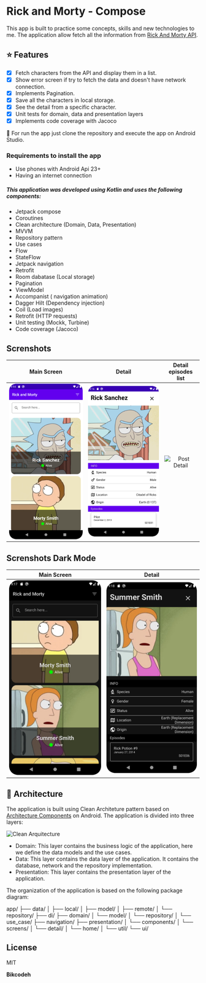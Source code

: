 # Rick and Morty - Compose

This app is built to practice some concepts, skills and new technologies to me. The application allow fetch all the information from [Rick And Morty API](https://rickandmortyapi.com/).

## :star: Features

- [x] Fetch characters from the API and display them in a list.
- [x] Show error screen if try to fetch the data and doesn't have network connection.
- [x] Implements Pagination.
- [x] Save all the characters in local storage.
- [x] See the detail from a specific character.
- [x] Unit tests for domain, data and presentation layers
- [x] Implements code coverage with Jacoco

:runner: For run the app just clone the repository and execute the app on Android Studio.

### Requirements to install the app
- Use phones with Android Api 23+
- Having an internet connection

##### This application was developed using Kotlin and uses the following components:
- Jetpack compose
- Coroutines
- Clean architecture (Domain, Data, Presentation)
- MVVM
- Repository pattern
- Use cases
- Flow
- StateFlow
- Jetpack navigation
- Retrofit
- Room dabatase (Local storage)
- Pagination
- ViewModel
- Accompanist ( navigation animation)
- Dagger Hilt (Dependency injection)
- Coil (Load images)
- Retrofit (HTTP requests)
- Unit testing (Mockk, Turbine)
- Code coverage (Jacoco)

## Screnshots
|                    Main Screen                    |                        Detail                         |                       Detail episodes list                   
| :-----------------------------------------------: | :---------------------------------------------------: | :--------------------------------------------------------: 
|   ![Home](assets/home.png?raw=true)   |   ![Favorites](assets/detail.png?raw=true)   |   ![Post Detail](assets/detail_epidodes.png?raw=true)

## Screnshots Dark Mode

|                    Main Screen                    |                        Detail                         |
| :-----------------------------------------------: | :---------------------------------------------------: |
|   ![Home](assets/home_dark.png?raw=true)   |   ![Favorites](assets/detail_dark.png?raw=true)  |

## :dart: Architecture

The application is built using Clean Architeture pattern based on [Architecture Components](https://developer.android.com/jetpack/guide#recommended-app-arch) on Android. The application is divided into three layers:

![Clean Arquitecture](https://devexperto.com/wp-content/uploads/2018/10/clean-architecture-own-layers.png)

- Domain: This layer contains the business logic of the application, here we define the data models and the use cases.
- Data: This layer contains the data layer of the application. It contains the database, network and the repository implementation.
- Presentation: This layer contains the presentation layer of the application.

The organization of the application is based on the following package diagram:

   app/
    ├── data/
    │	├── local/
    │	├── model/
    │	├── remote/
    │   └── repository/
    ├── di/
    ├── domain/
    │   └── model/
    │   └── repository/
    │   └── use_case/
    ├── navigation/
    ├── presentation/
    │   └── components/
    │        └── screens/
    │             └── detail/
    │             └── home/
    │        └── util/
    └── ui/


## License

MIT

**Bikcodeh**
